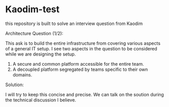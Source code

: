 # Kaodim-test
this repository is built to solve an interview question from Kaodim

Architecture Question (1/2):

 This ask is to build the entire infrastructure from covering various aspects of a general IT setup. I see two aspects in the question to be considered while we are designing the setup.
  1. A secure and common platform accessible for the entire team.
  2. A decoupled platform segregated by teams specific to their own domains.
  
Solution:

I will try to keep this concise and precise. We can talk on the soution during the technical discussion I believe.
